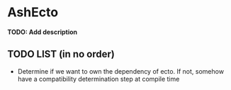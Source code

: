 # AshEcto

**TODO: Add description**


## TODO LIST (in no order)
* Determine if we want to own the dependency of ecto. If not, somehow have a compatibility determination step at compile time